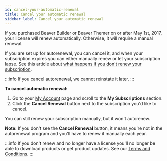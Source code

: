 ```yaml
---
id: cancel-your-automatic-renewal
title: Cancel your automatic renewal
sidebar_label: Cancel your automatic renewal
---
```


If you purchased Beaver Builder or Beaver Themer on or after May 1st, 2017,
your license will renew automatically. Otherwise, it will require a manual
renewal.

If you are set up for autorenewal, you can cancel it, and when your
subscription expires you can either manually renew or let your
subscription lapse. See this article about [what
happens if you don't renew your subscription](/general/faq/do-i-lose-my-work-if-i-dont-renew-my-subscription.md).

:::info
If you cancel autorenewal, we cannot reinstate it later.
:::

**To cancel automatic renewal:**

1. Go to your [My Account](https://www.wpbeaverbuilder.com/my-account/) page and scroll to the **My Subscriptions** section.
2. Click the **Cancel Renewal** button next to the subscription you'd like to cancel.  

You can still renew your subscription manually, but it won't autorenew.  

**Note:**
If you don't see the **Cancel Renewal** button, it means you're not in the autorenewal program and you'll have to renew it manually each year.


:::info
If you don't renew and no longer have a license you'll no longer be
able to download products or get product updates. See our [Terms and Conditions](https://www.wpbeaverbuilder.com/terms-and-conditions/).
:::
